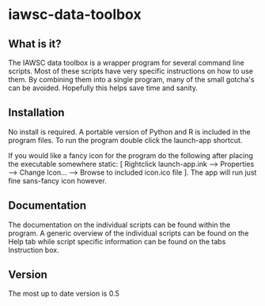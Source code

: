 iawsc-data-toolbox
==================

What is it?
-----------

The IAWSC data toolbox is a wrapper program for several command line scripts. Most of these scripts 
have very specific instructions on how to use them. By combining them into a single program, many of the 
small gotcha's can be avoided. Hopefully this helps save time and sanity.


Installation
------------

No install is required. A portable version of Python and R is included in the program files. To run the program double click the launch-app shortcut.

If you would like a fancy icon for the program do the following after placing the executable somewhere static:
[ Rightclick launch-app.ink --> Properties --> Change Icon... --> Browse to included icon.ico file ].
The app will run just fine sans-fancy icon however.

Documentation
-------------

The documentation on the individual scripts can be found within the program. A generic overview of 
the individual scripts can be found on the Help tab while script specific information can be found 
on the tabs Instruction box.

Version
-------

The most up to date version is 0.5
